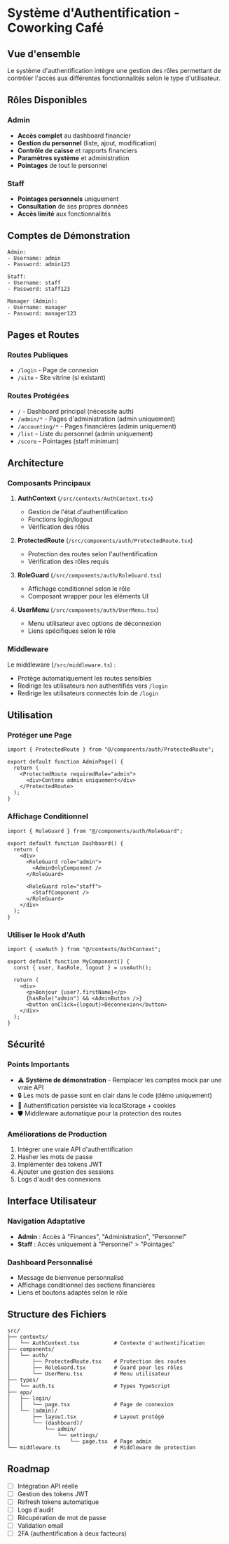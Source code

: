 # Système d'Authentification - Coworking Café

## Vue d'ensemble

Le système d'authentification intègre une gestion des rôles permettant de contrôler l'accès aux différentes fonctionnalités selon le type d'utilisateur.

## Rôles Disponibles

### Admin

- **Accès complet** au dashboard financier
- **Gestion du personnel** (liste, ajout, modification)
- **Contrôle de caisse** et rapports financiers
- **Paramètres système** et administration
- **Pointages** de tout le personnel

### Staff

- **Pointages personnels** uniquement
- **Consultation** de ses propres données
- **Accès limité** aux fonctionnalités

## Comptes de Démonstration

```
Admin:
- Username: admin
- Password: admin123

Staff:
- Username: staff
- Password: staff123

Manager (Admin):
- Username: manager
- Password: manager123
```

## Pages et Routes

### Routes Publiques

- `/login` - Page de connexion
- `/site` - Site vitrine (si existant)

### Routes Protégées

- `/` - Dashboard principal (nécessite auth)
- `/admin/*` - Pages d'administration (admin uniquement)
- `/accounting/*` - Pages financières (admin uniquement)
- `/list` - Liste du personnel (admin uniquement)
- `/score` - Pointages (staff minimum)

## Architecture

### Composants Principaux

1. **AuthContext** (`/src/contexts/AuthContext.tsx`)

   - Gestion de l'état d'authentification
   - Fonctions login/logout
   - Vérification des rôles

2. **ProtectedRoute** (`/src/components/auth/ProtectedRoute.tsx`)

   - Protection des routes selon l'authentification
   - Vérification des rôles requis

3. **RoleGuard** (`/src/components/auth/RoleGuard.tsx`)

   - Affichage conditionnel selon le rôle
   - Composant wrapper pour les éléments UI

4. **UserMenu** (`/src/components/auth/UserMenu.tsx`)
   - Menu utilisateur avec options de déconnexion
   - Liens spécifiques selon le rôle

### Middleware

Le middleware (`/src/middleware.ts`) :

- Protège automatiquement les routes sensibles
- Redirige les utilisateurs non authentifiés vers `/login`
- Redirige les utilisateurs connectés loin de `/login`

## Utilisation

### Protéger une Page

```tsx
import { ProtectedRoute } from "@/components/auth/ProtectedRoute";

export default function AdminPage() {
  return (
    <ProtectedRoute requiredRole="admin">
      <div>Contenu admin uniquement</div>
    </ProtectedRoute>
  );
}
```

### Affichage Conditionnel

```tsx
import { RoleGuard } from "@/components/auth/RoleGuard";

export default function Dashboard() {
  return (
    <div>
      <RoleGuard role="admin">
        <AdminOnlyComponent />
      </RoleGuard>

      <RoleGuard role="staff">
        <StaffComponent />
      </RoleGuard>
    </div>
  );
}
```

### Utiliser le Hook d'Auth

```tsx
import { useAuth } from "@/contexts/AuthContext";

export default function MyComponent() {
  const { user, hasRole, logout } = useAuth();

  return (
    <div>
      <p>Bonjour {user?.firstName}</p>
      {hasRole("admin") && <AdminButton />}
      <button onClick={logout}>Déconnexion</button>
    </div>
  );
}
```

## Sécurité

### Points Importants

- ⚠️ **Système de démonstration** - Remplacer les comptes mock par une vraie API
- 🔒 Les mots de passe sont en clair dans le code (démo uniquement)
- 🍪 Authentification persistée via localStorage + cookies
- 🛡️ Middleware automatique pour la protection des routes

### Améliorations de Production

1. Intégrer une vraie API d'authentification
2. Hasher les mots de passe
3. Implémenter des tokens JWT
4. Ajouter une gestion des sessions
5. Logs d'audit des connexions

## Interface Utilisateur

### Navigation Adaptative

- **Admin** : Accès à "Finances", "Administration", "Personnel"
- **Staff** : Accès uniquement à "Personnel" > "Pointages"

### Dashboard Personnalisé

- Message de bienvenue personnalisé
- Affichage conditionnel des sections financières
- Liens et boutons adaptés selon le rôle

## Structure des Fichiers

```
src/
├── contexts/
│   └── AuthContext.tsx           # Contexte d'authentification
├── components/
│   └── auth/
│       ├── ProtectedRoute.tsx    # Protection des routes
│       ├── RoleGuard.tsx         # Guard pour les rôles
│       └── UserMenu.tsx          # Menu utilisateur
├── types/
│   └── auth.ts                   # Types TypeScript
├── app/
│   ├── login/
│   │   └── page.tsx              # Page de connexion
│   └── (admin)/
│       ├── layout.tsx            # Layout protégé
│       └── (dashboard)/
│           └── admin/
│               └── settings/
│                   └── page.tsx  # Page admin
└── middleware.ts                 # Middleware de protection
```

## Roadmap

- [ ] Intégration API réelle
- [ ] Gestion des tokens JWT
- [ ] Refresh tokens automatique
- [ ] Logs d'audit
- [ ] Récupération de mot de passe
- [ ] Validation email
- [ ] 2FA (authentification à deux facteurs)
